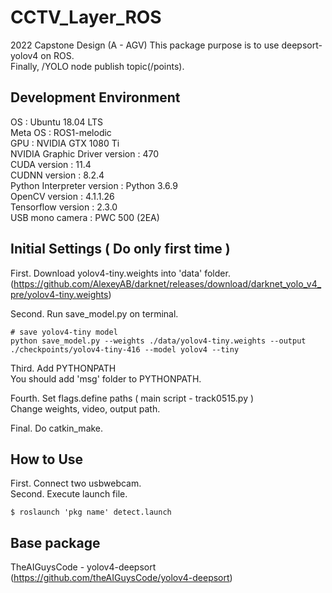 # CCTV_Layer_ROS
2022 Capstone Design (A - AGV)
This package purpose is to use deepsort-yolov4 on ROS.   
Finally, /YOLO node publish topic(/points).

## Development Environment

OS : Ubuntu 18.04 LTS  
Meta OS : ROS1-melodic  
GPU : NVIDIA GTX 1080 Ti  
NVIDIA Graphic Driver version : 470  
CUDA version : 11.4  
CUDNN version : 8.2.4  
Python Interpreter version : Python 3.6.9  
OpenCV version : 4.1.1.26  
Tensorflow version : 2.3.0  
USB mono camera : PWC 500 (2EA)  

## Initial Settings ( Do only first time )
First. Download yolov4-tiny.weights into 'data' folder.  
(https://github.com/AlexeyAB/darknet/releases/download/darknet_yolo_v4_pre/yolov4-tiny.weights)  

Second. Run save_model.py on terminal.
```
# save yolov4-tiny model
python save_model.py --weights ./data/yolov4-tiny.weights --output ./checkpoints/yolov4-tiny-416 --model yolov4 --tiny
```

Third. Add PYTHONPATH  
You should add 'msg' folder to PYTHONPATH.  

Fourth. Set flags.define paths ( main script - track0515.py )  
Change weights, video, output path.  

Final. Do catkin_make.  


## How to Use  
First. Connect two usbwebcam.  
Second. Execute launch file.  
```
$ roslaunch 'pkg name' detect.launch
```




## Base package
TheAIGuysCode - yolov4-deepsort (https://github.com/theAIGuysCode/yolov4-deepsort)
